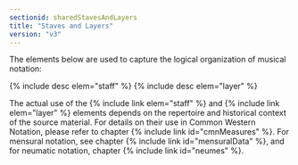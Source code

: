 ```yaml
---
sectionid: sharedStavesAndLayers
title: "Staves and Layers"
version: "v3"
---
```


The elements below are used to capture the logical organization of musical notation:

  
{% include desc elem="staff" %} 
{% include desc elem="layer" %} 
 

The actual use of the {% include link elem="staff" %} and {% include link elem="layer" %} elements depends on the repertoire and historical context of the source material. For details on their use in Common Western Notation, please refer to chapter {% include link id="cmnMeasures" %}. For mensural notation, see chapter {% include link id="mensuralData" %}, and for neumatic notation, chapter {% include link id="neumes" %}.
